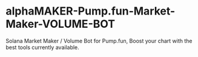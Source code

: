 # alphaMAKER-Pump.fun-Market-Maker-VOLUME-BOT
Solana Market Maker / Volume Bot for Pump.fun, Boost your chart with the best tools currently available.
